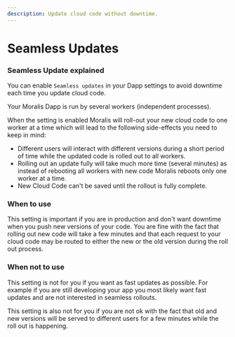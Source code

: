 ```yaml
---
description: Update cloud code without downtime.
---
```


# Seamless Updates

### Seamless Update explained

You can enable `Seamless updates` in your Dapp settings to avoid downtime each time you update cloud code.

Your Moralis Dapp is run by several workers (independent processes).

When the setting is enabled Moralis will roll-out your new cloud code to one worker at a time which will lead to the following side-effects you need to keep in mind:

* Different users will interact with different versions during a short period of time while the updated code is rolled out to all workers.
* Rolling out an update fully will take much more time (several minutes) as instead of rebooting all workers with new code Moralis reboots only one worker at a time.
* New Cloud Code can't be saved until the rollout is fully complete.

### When to use

This setting is important if you are in production and don't want downtime when you push new versions of your code. You are fine with the fact that rolling out new code will take a few minutes and that each request to your cloud code may be routed to either the new or the old version during the roll out process.

### When not to use

This setting is not for you if you want as fast updates as possible. For example if you are still developing your app you most likely want fast updates and are not interested in seamless rollouts.

This setting is also not for you if you are not ok with the fact that old and new versions will be served to different users for a few minutes while the roll out is happening.
